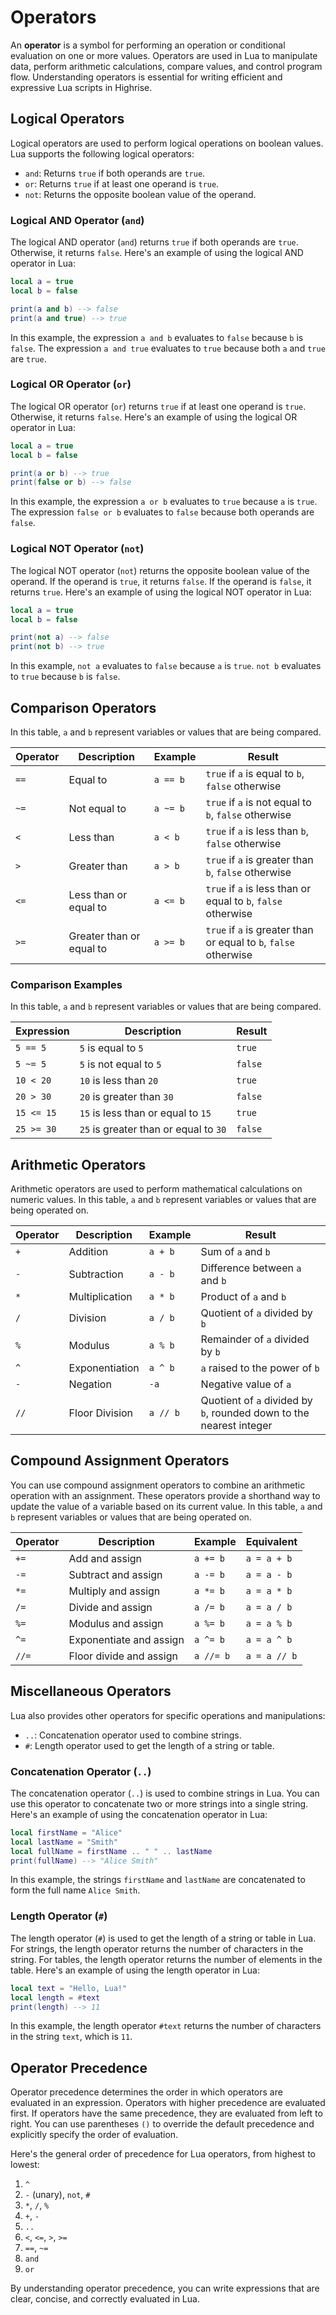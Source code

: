 # Operators

An **operator** is a symbol for performing an operation or conditional evaluation on one or more values. Operators are used in Lua to manipulate data, perform arithmetic calculations, compare values, and control program flow. Understanding operators is essential for writing efficient and expressive Lua scripts in Highrise.

## Logical Operators

Logical operators are used to perform logical operations on boolean values. Lua supports the following logical operators:

- `and`: Returns `true` if both operands are `true`.
- `or`: Returns `true` if at least one operand is `true`.
- `not`: Returns the opposite boolean value of the operand.

### Logical AND Operator (`and`)

The logical AND operator (`and`) returns `true` if both operands are `true`. Otherwise, it returns `false`. Here's an example of using the logical AND operator in Lua:

```lua
local a = true
local b = false

print(a and b) --> false
print(a and true) --> true
```

In this example, the expression `a and b` evaluates to `false` because `b` is `false`. The expression `a and true` evaluates to `true` because both `a` and `true` are `true`.

### Logical OR Operator (`or`)

The logical OR operator (`or`) returns `true` if at least one operand is `true`. Otherwise, it returns `false`. Here's an example of using the logical OR operator in Lua:

```lua
local a = true
local b = false

print(a or b) --> true
print(false or b) --> false
```

In this example, the expression `a or b` evaluates to `true` because `a` is `true`. The expression `false or b` evaluates to `false` because both operands are `false`.

### Logical NOT Operator (`not`)

The logical NOT operator (`not`) returns the opposite boolean value of the operand. If the operand is `true`, it returns `false`. If the operand is `false`, it returns `true`. Here's an example of using the logical NOT operator in Lua:

```lua
local a = true
local b = false

print(not a) --> false
print(not b) --> true
```

In this example, `not a` evaluates to `false` because `a` is `true`. `not b` evaluates to `true` because `b` is `false`.

## Comparison Operators

In this table, `a` and `b` represent variables or values that are being compared.

| Operator | Description          | Example     | Result |
|----------|----------------------|-------------|--------|
| `==`     | Equal to             | `a == b`    | `true` if `a` is equal to `b`, `false` otherwise |
| `~=`     | Not equal to         | `a ~= b`    | `true` if `a` is not equal to `b`, `false` otherwise |
| `<`      | Less than            | `a < b`     | `true` if `a` is less than `b`, `false` otherwise |
| `>`      | Greater than         | `a > b`     | `true` if `a` is greater than `b`, `false` otherwise |
| `<=`     | Less than or equal to | `a <= b`  | `true` if `a` is less than or equal to `b`, `false` otherwise |
| `>=`     | Greater than or equal to | `a >= b` | `true` if `a` is greater than or equal to `b`, `false` otherwise |

### Comparison Examples

In this table, `a` and `b` represent variables or values that are being compared.

| Expression | Description | Result |
|------------|-------------|--------|
| `5 == 5`   | `5` is equal to `5` | `true` |
| `5 ~= 5`   | `5` is not equal to `5` | `false` |
| `10 < 20`  | `10` is less than `20` | `true` |
| `20 > 30`  | `20` is greater than `30` | `false` |
| `15 <= 15` | `15` is less than or equal to `15` | `true` |
| `25 >= 30` | `25` is greater than or equal to `30` | `false` |

## Arithmetic Operators

Arithmetic operators are used to perform mathematical calculations on numeric values. In this table, `a` and `b` represent variables or values that are being operated on.

| Operator | Description | Example | Result |
|----------|-------------|---------|--------|
| `+`      | Addition    | `a + b` | Sum of `a` and `b` |
| `-`      | Subtraction | `a - b` | Difference between `a` and `b` |
| `*`      | Multiplication | `a * b` | Product of `a` and `b` |
| `/`      | Division    | `a / b` | Quotient of `a` divided by `b` |
| `%`      | Modulus     | `a % b` | Remainder of `a` divided by `b` |
| `^`      | Exponentiation | `a ^ b` | `a` raised to the power of `b` |
| `-`      | Negation    | `-a`    | Negative value of `a` |
| `//`     | Floor Division | `a // b` | Quotient of `a` divided by `b`, rounded down to the nearest integer |

## Compound Assignment Operators

You can use compound assignment operators to combine an arithmetic operation with an assignment. These operators provide a shorthand way to update the value of a variable based on its current value. In this table, `a` and `b` represent variables or values that are being operated on.

| Operator | Description | Example | Equivalent |
|----------|-------------|---------|------------|
| `+=`     | Add and assign | `a += b` | `a = a + b` |
| `-=`     | Subtract and assign | `a -= b` | `a = a - b` |
| `*=`     | Multiply and assign | `a *= b` | `a = a * b` |
| `/=`     | Divide and assign | `a /= b` | `a = a / b` |
| `%=`     | Modulus and assign | `a %= b` | `a = a % b` |
| `^=`     | Exponentiate and assign | `a ^= b` | `a = a ^ b` |
| `//=`    | Floor divide and assign | `a //= b` | `a = a // b` |

## Miscellaneous Operators

Lua also provides other operators for specific operations and manipulations:

- `..`: Concatenation operator used to combine strings.
- `#`: Length operator used to get the length of a string or table.

### Concatenation Operator (`..`)
The concatenation operator (`..`) is used to combine strings in Lua. You can use this operator to concatenate two or more strings into a single string. Here's an example of using the concatenation operator in Lua:

```lua
local firstName = "Alice"
local lastName = "Smith"
local fullName = firstName .. " " .. lastName
print(fullName) --> "Alice Smith"
```

In this example, the strings `firstName` and `lastName` are concatenated to form the full name `Alice Smith`.

### Length Operator (`#`)

The length operator (`#`) is used to get the length of a string or table in Lua. For strings, the length operator returns the number of characters in the string. For tables, the length operator returns the number of elements in the table. Here's an example of using the length operator in Lua:

```lua
local text = "Hello, Lua!"
local length = #text
print(length) --> 11
```

In this example, the length operator `#text` returns the number of characters in the string `text`, which is `11`.

## Operator Precedence

Operator precedence determines the order in which operators are evaluated in an expression. Operators with higher precedence are evaluated first. If operators have the same precedence, they are evaluated from left to right. You can use parentheses `()` to override the default precedence and explicitly specify the order of evaluation.

Here's the general order of precedence for Lua operators, from highest to lowest:

1. `^`
2. `-` (unary), `not`, `#`
3. `*`, `/`, `%`
4. `+`, `-`
5. `..`
6. `<`, `<=`, `>`, `>=`
7. `==`, `~=`
8. `and`
9. `or`

By understanding operator precedence, you can write expressions that are clear, concise, and correctly evaluated in Lua.